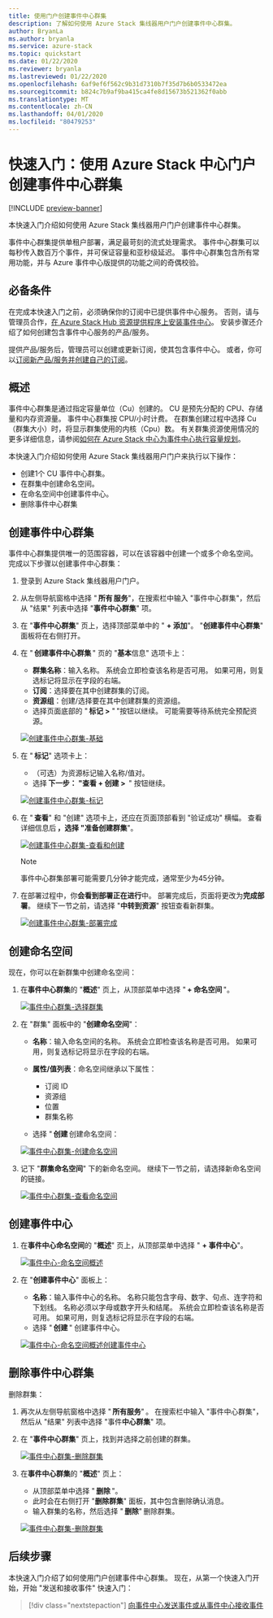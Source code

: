 ```yaml
---
title: 使用门户创建事件中心群集
description: 了解如何使用 Azure Stack 集线器用户门户创建事件中心群集。
author: BryanLa
ms.author: bryanla
ms.service: azure-stack
ms.topic: quickstart
ms.date: 01/22/2020
ms.reviewer: bryanla
ms.lastreviewed: 01/22/2020
ms.openlocfilehash: 6af9ef6f562c9b31d7310b7f35d7b6b0533472ea
ms.sourcegitcommit: b824c7b9af9ba415ca4fe8d15673b521362f0abb
ms.translationtype: MT
ms.contentlocale: zh-CN
ms.lasthandoff: 04/01/2020
ms.locfileid: "80479253"
---
```

# <a name="quickstart-create-an-event-hubs-cluster-using-the-azure-stack-hub-portal"></a>快速入门：使用 Azure Stack 中心门户创建事件中心群集

[!INCLUDE [preview-banner](../includes/event-hubs-preview.md)]

本快速入门介绍如何使用 Azure Stack 集线器用户门户创建事件中心群集。 

事件中心群集提供单租户部署，满足最苛刻的流式处理需求。 事件中心群集可以每秒传入数百万个事件，并可保证容量和亚秒级延迟。 事件中心群集包含所有常用功能，并与 Azure 事件中心版提供的功能之间的奇偶校验。

## <a name="prerequisites"></a>必备条件

在完成本快速入门之前，必须确保你的订阅中已提供事件中心服务。 否则，请与管理员合作，[在 Azure Stack Hub 资源提供程序上安装事件中心](../operator/event-hubs-rp-overview.md)。 安装步骤还介绍了如何创建包含事件中心服务的产品/服务。 

提供产品/服务后，管理员可以创建或更新订阅，使其包含事件中心。 或者，你可以[订阅新产品/服务并创建自己的订阅](azure-stack-subscribe-services.md)。

## <a name="overview"></a>概述

事件中心群集是通过指定容量单位（Cu）创建的。 CU 是预先分配的 CPU、存储量和内存资源量。 事件中心群集按 CPU/小时计费。 在群集创建过程中选择 Cu （群集大小）时，将显示群集使用的内核（Cpu）数。 有关群集资源使用情况的更多详细信息，请参阅[如何在 Azure Stack 中心为事件中心执行容量规划](../operator/event-hubs-rp-capacity-planning.md)。 

本快速入门介绍如何使用 Azure Stack 集线器用户门户来执行以下操作：
- 创建1个 CU 事件中心群集。
- 在群集中创建命名空间。
- 在命名空间中创建事件中心。
- 删除事件中心群集

## <a name="create-an-event-hubs-cluster"></a>创建事件中心群集

事件中心群集提供唯一的范围容器，可以在该容器中创建一个或多个命名空间。 完成以下步骤以创建事件中心群集： 

1. 登录到 Azure Stack 集线器用户门户。
2. 从左侧导航窗格中选择 " **所有 服务**"，在搜索栏中输入 "事件中心群集"，然后从 "结果" 列表中选择 "**事件中心群集**" 项。
3. 在 "**事件中心群集**" 页上，选择顶部菜单中的 " **+ 添加**"。 "**创建事件中心群集**" 面板将在右侧打开。
4. 在 " **创建事件中心群集** " 页的 "**基本**信息" 选项卡上：  
   - **群集名称**：输入名称。 系统会立即检查该名称是否可用。 如果可用，则复选标记将显示在字段的右端。 
   - **订阅**：选择要在其中创建群集的订阅。 
   - **资源组**：创建/选择要在其中创建群集的资源组。 
   - 选择页面底部的 " **标记 >** " "按钮以继续。 可能需要等待系统完全预配资源。 

   [![创建事件中心群集-基础](media/event-hubs-quickstart-cluster-portal/1-create-cluster-basics.png)](media/event-hubs-quickstart-cluster-portal/1-create-cluster-basics.png#lightbox)

5. 在 " **标记**" 选项卡上： 
   - （可选）为资源标记输入名称/值对。  
   - 选择 **下一步： "查看 + 创建 >**  " 按钮继续。 

   [![创建事件中心群集-标记](media/event-hubs-quickstart-cluster-portal/1-create-cluster-tags.png)](media/event-hubs-quickstart-cluster-portal/1-create-cluster-tags.png#lightbox)

6. 在 " **查看**" 和 "创建" 选项卡上，还应在页面顶部看到 "验证成功" 横幅。 查看详细信息后 **，选择 "准备创建群集**"。 

   [![创建事件中心群集-查看和创建](media/event-hubs-quickstart-cluster-portal/1-create-cluster-review.png)](media/event-hubs-quickstart-cluster-portal/1-create-cluster-review.png#lightbox)

   >[!NOTE]
   > 事件中心群集部署可能需要几分钟才能完成，通常至少为45分钟。

7. 在部署过程中，你**会看到部署正在进行**中。 部署完成后，页面将更改为**完成部署**。 继续下一节之前，请选择 "**中转到资源**" 按钮查看新群集。

   [![创建事件中心群集-部署完成](media/event-hubs-quickstart-cluster-portal/1-deployment-complete.png)](media/event-hubs-quickstart-cluster-portal/1-deployment-complete.png#lightbox)


## <a name="create-a-namespace"></a>创建命名空间

现在，你可以在新群集中创建命名空间：

1. 在**事件中心群集**的 "**概述**" 页上，从顶部菜单中选择 " **+ 命名空间** "。 

   [![事件中心群集-选择群集](media/event-hubs-quickstart-cluster-portal/2-view-cluster.png)](media/event-hubs-quickstart-cluster-portal/2-view-cluster.png#lightbox)

2. 在 "群集" 面板中的 "**创建命名空间**"：

   - **名称**：输入命名空间的名称。 系统会立即检查该名称是否可用。 如果可用，则复选标记将显示在字段的右端。 
   - **属性/值列表**：命名空间继承以下属性： 
     - 订阅 ID 
     - 资源组 
     - 位置 
     - 群集名称 

   - 选择 " **创建** 创建命名空间：

   [![事件中心群集-创建命名空间](media/event-hubs-quickstart-cluster-portal/2-view-cluster-create-namespace.png)](media/event-hubs-quickstart-cluster-portal/2-view-cluster-create-namespace.png#lightbox)

3. 记下 "**群集命名空间**" 下的新命名空间。 继续下一节之前，请选择新命名空间的链接。 

   [![事件中心群集-查看命名空间](media/event-hubs-quickstart-cluster-portal/2-view-cluster-with-namespace.png)](media/event-hubs-quickstart-cluster-portal/2-view-cluster-with-namespace.png#lightbox)

## <a name="create-an-event-hub"></a>创建事件中心

1. 在**事件中心命名空间**的 "**概述**" 页上，从顶部菜单中选择 " **+ 事件中心**"。  

   [![事件中心-命名空间概述](media/event-hubs-quickstart-cluster-portal/3-event-hubs-namespace-overview.png)](media/event-hubs-quickstart-cluster-portal/3-event-hubs-namespace-overview.png#lightbox)

2. 在 "**创建事件中心**" 面板上：
   - **名称**：输入事件中心的名称。 名称只能包含字母、数字、句点、连字符和下划线。 名称必须以字母或数字开头和结尾。 系统会立即检查该名称是否可用。 如果可用，则复选标记将显示在字段的右端。
   - 选择 " **创建** " 创建事件中心。

   [![事件中心-命名空间概述创建事件中心](media/event-hubs-quickstart-cluster-portal/3-event-hubs-namespace-overview-create-event-hub.png)](media/event-hubs-quickstart-cluster-portal/3-event-hubs-namespace-overview-create-event-hub.png#lightbox)

## <a name="delete-an-event-hubs-cluster"></a>删除事件中心群集

删除群集：

1. 再次从左侧导航窗格中选择 " **所有服务**" 。 在搜索栏中输入 "事件中心群集"，然后从 "结果" 列表中选择 "事件**中心群集**" 项。
2. 在 "**事件中心群集**" 页上，找到并选择之前创建的群集。

   [![事件中心群集-删除群集](media/event-hubs-quickstart-cluster-portal/4-delete-cluster-clusters.png)](media/event-hubs-quickstart-cluster-portal/4-delete-cluster-clusters.png#lightbox)

3. 在**事件中心群集**的 "**概述**" 页上：
   - 从顶部菜单中选择 " **删除** "。  
   - 此时会在右侧打开 "**删除群集**" 面板，其中包含删除确认消息。 
   - 输入群集的名称，然后选择 " **删除**" 删除群集。 

   [![事件中心群集-删除群集](media/event-hubs-quickstart-cluster-portal/4-delete-cluster-delete.png)](media/event-hubs-quickstart-cluster-portal/4-delete-cluster-delete.png#lightbox)

## <a name="next-steps"></a>后续步骤

本快速入门介绍了如何使用门户创建事件中心群集。 现在，从第一个快速入门开始，开始 "发送和接收事件" 快速入门：  

> [!div class="nextstepaction"]
> [向事件中心发送事件或从事件中心接收事件](/azure/event-hubs/get-started-dotnet-standard-send-v2)
